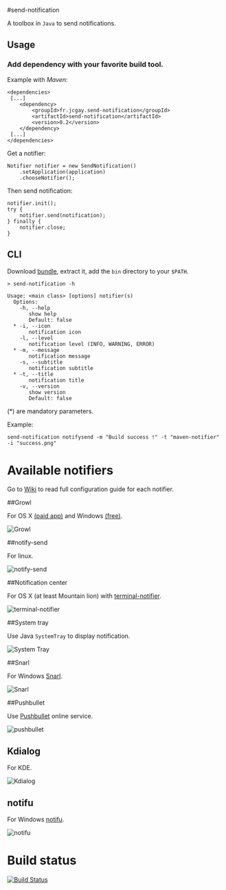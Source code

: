 #send-notification

A toolbox in `Java` to send notifications.

## Usage

### Add dependency with your favorite build tool.

Example with *Maven*:

    <dependencies>
     [...]
        <dependency>
            <groupId>fr.jcgay.send-notification</groupId>
            <artifactId>send-notification</artifactId>
            <version>0.2</version>
        </dependency>
     [...]
    </dependencies>

Get a notifier:

    Notifier notifier = new SendNotification()
        .setApplication(application)
        .chooseNotifier();

Then send notification:

    notifier.init();
    try {
        notifier.send(notification);
    } finally {
        notifier.close;
    }

## CLI

Download [bundle](http://search.maven.org/remotecontent?filepath=fr/jcgay/send-notification/send-notification-cli/0.2/send-notification-cli-0.2-binaries.zip), extract it, add the `bin` directory to your `$PATH`.

    > send-notification -h
    
    Usage: <main class> [options] notifier(s)
      Options:
        -h, --help
           show help
           Default: false
      * -i, --icon
           notification icon
        -l, --level
           notification level (INFO, WARNING, ERROR)
      * -m, --message
           notification message
        -s, --subtitle
           notification subtitle
      * -t, --title
           notification title
        -v, --version
           show version
           Default: false

(*) are mandatory parameters.

Example:

    send-notification notifysend -m "Build success !" -t "maven-notifier" -i "success.png"
    
# Available notifiers

Go to [Wiki](https://github.com/jcgay/send-notification/wiki) to read full configuration guide for each notifier.

##Growl

For OS X [(paid app)](http://growl.info/) and Windows [(free)](http://www.growlforwindows.com/gfw/).

![Growl](http://jeanchristophegay.com/images/notifier.growl_.success.png)

##notify-send

For linux. 

![notify-send](http://jeanchristophegay.com/images/notifier.notify-send.success.png)

##Notification center

For OS X (at least Mountain lion) with [terminal-notifier](https://github.com/alloy/terminal-notifier).

![terminal-notifier](http://jeanchristophegay.com/images/notifier.notification-center.success.png)

##System tray

Use Java `SystemTray` to display notification.

![System Tray](http://jeanchristophegay.com/images/notifier.system.tray_.success.png)

##Snarl

For Windows [Snarl](http://snarl.fullphat.net/).

![Snarl](http://jeanchristophegay.com/images/notifier.snarl.success.png)

##Pushbullet

Use [Pushbullet](https://www.pushbullet.com/) online service.

![pushbullet](http://jeanchristophegay.com/images/notifier.pushbullet.success.png)

## Kdialog

For KDE.

![Kdialog](http://jeanchristophegay.com/images/notifier.kdialog.png)

## notifu

For Windows [notifu](http://www.paralint.com/projects/notifu/index.html).

![notifu](http://jeanchristophegay.com/images/notifier.notifu.png)

# Build status

[![Build Status](https://travis-ci.org/jcgay/send-notification.svg?branch=master)](https://travis-ci.org/jcgay/send-notification)
